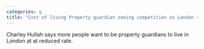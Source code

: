 ```yaml
---
categories: g
title: "Cost of living Property guardian seeing competition as London rents rise"
---
```

Charley Hullah says more people want to be property guardians to live in London at at reduced rate.